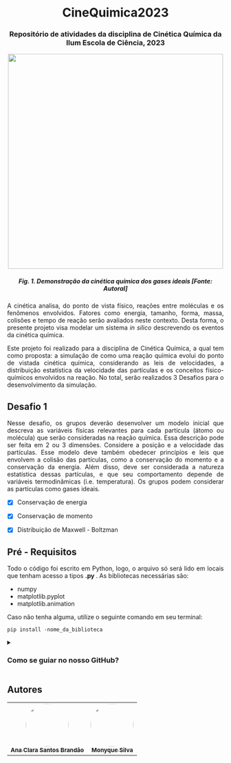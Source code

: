 <h1 align="center">CineQuimica2023</h1>
<h3 align="center">Repositório de atividades da disciplina de Cinética Química da Ilum Escola de Ciência, 2023</h3>

<p align="center"><img src="https://github.com/aaaaclarinha/CineQuimica2023/assets/106678040/5c29db27-e05e-4d9f-b9c0-af866b59b7ec" height="500"></p>
<h5 align="center"> Fig. 1. Demonstração da cinética química dos gases ideais [Fonte: Autoral] </h5>


<p align= "justify"> A cinética analisa, do ponto de vista físico, reações entre moléculas e os fenômenos envolvidos. Fatores como energia, tamanho, forma, massa, colisões e tempo de reação serão avaliados neste contexto. Desta forma, o presente projeto visa modelar um sistema <i>in silico</i> descrevendo os eventos da cinética química. </p>


<p align= "justify"> Este projeto foi realizado para a disciplina de Cinética Química, a qual tem como proposta: a simulação de como uma reação química evolui do ponto de vistada cinética química, considerando as leis de velocidades, a distribuição estatística da velocidade das partículas e os conceitos físico-químicos envolvidos na reação. No total, serão realizados 3 Desafios para o desenvolvimento da simulação. </p>

## Desafio 1 
<p align= "justify"> Nesse desafio, os grupos deverão desenvolver um modelo inicial que descreva as variáveis físicas relevantes para cada partícula (átomo ou molécula) que serão consideradas na reação química. Essa descrição pode ser feita em 2 ou 3 dimensões. Considere a posição e a velocidade das partículas. Esse modelo deve também obedecer princípios e leis que envolvem a colisão das partículas, como a conservação do momento e a conservação da energia. Além disso, deve ser considerada a natureza estatística dessas partículas, e que seu comportamento depende de variáveis termodinâmicas (i.e. temperatura). Os grupos podem considerar as partículas como gases ideais. </p>

- [x] Conservação de energia
- [x] Conservação de momento 
- [x] Distribuição de Maxwell - Boltzman


## Pré - Requisitos
<p align= "justify"> Todo o código foi escrito em Python, logo, o arquivo só será lido em locais que tenham acesso a tipos <b>.py </b>.  As bibliotecas necessárias são:  </p>

- numpy
- matplotlib.pyplot
- matplotlib.animation

<p align= "justify"> Caso não tenha alguma, utilize o seguinte comando em seu terminal: </p>

```
pip install -nome_da_biblioteca
```
<details><summary><h3><b>Como se guiar no nosso GitHub?</h3></b></summary>
<p align="justify">
 É bem simples!  O código está realizado em no arquivo mayn.py, recomenda-se não abrir o arquivo em Jupyter Notebook já que ele não realiza a simulação em todo seu explendor. Ele está funcional e recomenda-se sua aplicação em VS Code. </p>
</details>

## Autores
<table>
  <tr>
    <td align="center"><a href="https://github.com/aaaaclarinha"><img style="border-radius: 50%;" src="https://avatars.githubusercontent.com/u/106619091?v=4" width="100px;" alt=""/><br /><sub><b>Ana Clara Santos Brandão </b></sub></a><br /></td>
    <td align="center"><a href="https://github.com/monocas"><img style="border-radius: 50%;" src="https://avatars.githubusercontent.com/u/106678040?v=4" width="100px;" alt=""/><br /><sub><b>Monyque Silva</b></sub></a><br /></td>
  </tr>
</table>
